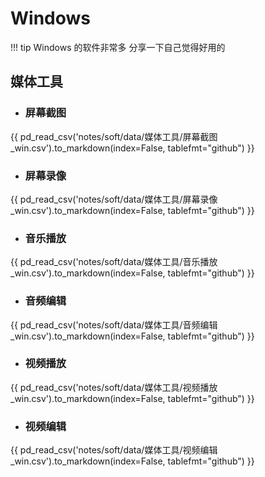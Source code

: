 # Windows

!!! tip
    Windows 的软件非常多 分享一下自己觉得好用的

## 媒体工具

- ### 屏幕截图

{{ pd_read_csv('notes/soft/data/媒体工具/屏幕截图_win.csv').to_markdown(index=False, tablefmt="github") }}

- ### 屏幕录像

{{ pd_read_csv('notes/soft/data/媒体工具/屏幕录像_win.csv').to_markdown(index=False, tablefmt="github") }}

- ### 音乐播放

{{ pd_read_csv('notes/soft/data/媒体工具/音乐播放_win.csv').to_markdown(index=False, tablefmt="github") }}

- ### 音频编辑

{{ pd_read_csv('notes/soft/data/媒体工具/音频编辑_win.csv').to_markdown(index=False, tablefmt="github") }}

- ### 视频播放

{{ pd_read_csv('notes/soft/data/媒体工具/视频播放_win.csv').to_markdown(index=False, tablefmt="github") }}

- ### 视频编辑

{{ pd_read_csv('notes/soft/data/媒体工具/视频编辑_win.csv').to_markdown(index=False, tablefmt="github") }}
